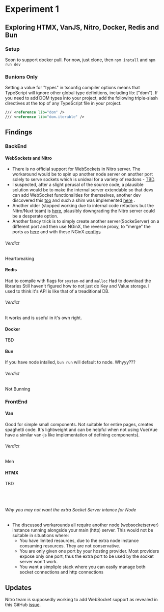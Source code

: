 # Experiment 1
## Exploring HTMX, VanJS, Nitro, Docker, Redis and Bun
### Setup
Soon to support docker pull. For now, just clone, then `npm install` and `npm run dev`
### Bunions Only
Setting a value for "types" in tsconfig compiler options means that TypeScript will ignore other global type definitions, including lib: ["dom"]. If you need to add DOM types into your project, add the following triple-slash directives at the top of any TypeScript file in your project.

```xml
/// <reference lib="dom" />
/// <reference lib="dom.iterable" />
```


## Findings
### BackEnd
#### WebSockets and Nitro
- There is no official support for WebSockets in Nitro server. The workaround would be to spin up another node server on another port solely to serve sockets which is unideal for a variety of readons - [TBD](#why-you-may-not-want-the-extra-socket-server-intance-for-Node).
- I suspected, after a slight perusal of the source code, a plausible solution would be to make the internal server extendable so that devs can add WebSocket functionalities for themselves, another dev discovered this [too](https://github.com/nuxt/nuxt/discussions/16663) and such a shim was implemented [here](https://github.com/nuxt/nuxt/pull/19230) .
- Another older (stopped working due to internal code refactors but the Nitro/Nuxt team) is [here](https://github.com/nuxt/nuxt/discussions/16663#discussioncomment-6249743), plausibly downgrading the Nitro server could be a desperate option.
- Another fancy trick is to simply create another server(SockeServer) on a different port and then use NGinX, the reverse proxy, to "merge" the ports as [here](https://github.com/nuxt/nuxt/pull/19230#issuecomment-1442042254) and with these NGinX [configs](https://github.com/nuxt/nuxt/pull/19230#:~:text=server%20%7B%0A%20%20%20%20%20%20%20%23name%20/%20ssl,proxy_set_header%20Host%20%24host%3B%0A%20%20%20%20%20%20%20%7D%0A%7D)

###### Verdict
Heartbreaking

#### Redis
Had to compile with flags for `system-md` and `malloc`
Had to download the libraries
Still haven't figured how to not just do Key and Value storage. I used to think it's API is like that of a treaditional DB.

###### Verdict
It works and is useful in it's own right.

#### Docker
TBD

#### Bun
If you have node intalled, `bun run` will default to node. Whyyy???

###### Verdict
Not Bunning


### FrontEnd
#### Van
Good for simple small components. Not suitable for entire pages, creates spaghetti code.
It's lightweight and can be helpful when not using Vue(Vue have a similar van-js like implementation of defining components).

###### Verdict
Meh

#### HTMX
TBD


<br>
<br>

###### Why you may not want the extra Socket Server intance for Node
- The discussed workarounds all require another node (websocketserver) instance running alongside your main (http) server. This would not be suitable in situations where:
    - You have limited resources, due to the extra node instance consuming resources. They are not conservative.
    - You are only given one port by your hosting provider. Most providers expose only one port, thus the extra port to be used by the socket server won't work.
    - You want a simpliple stack where you can easily manage both socket connections and http connections


## Updates
Nitro team is supposedly working to add WebSocket support as revealed in this GitHub [issue](https://github.com/nuxt/nuxt/pull/19230#issuecomment-1475933592).